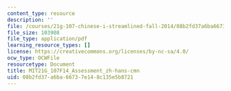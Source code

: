 ```yaml
---
content_type: resource
description: ''
file: /courses/21g-107-chinese-i-streamlined-fall-2014/08b2fd37a6ba66737e148c135e5b8721_MIT21G_107F14_Assessment_zh-hans-cmn.pdf
file_size: 103908
file_type: application/pdf
learning_resource_types: []
license: https://creativecommons.org/licenses/by-nc-sa/4.0/
ocw_type: OCWFile
resourcetype: Document
title: MIT21G_107F14_Assessment_zh-hans-cmn
uid: 08b2fd37-a6ba-6673-7e14-8c135e5b8721
---
```

